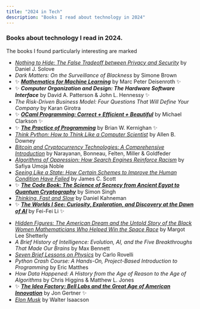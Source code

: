 ```yaml
---
title: "2024 in Tech"
description: "Books I read about technology in 2024"
---
```


### Books about technology I read in 2024. 
The books I found particularly interesting are marked

<!-- _Staff Engineer: Leadership Beyond the Management Track_	by Will Larson<br>-->
- [_Nothing to Hide: The False Tradeoff between Privacy and Security_](https://papers.ssrn.com/sol3/papers.cfm?abstract_id=3976770) by Daniel J. Solove
- _Dark Matters: On the Surveillance of Blackness_	by Simone Brown
- ✨ [**_Mathematics for Machine Learning_**](https://mml-book.github.io/) by Marc Peter Deisenroth ✨
- ✨ **_Computer Organization and Design: The Hardware Software Interface_** by David A. Patterson & John L. Hennessy ✨
- _The Risk-Driven Business Model: Four Questions That Will Define Your Company_ by Karan Girotra
- ✨ [**_OCaml Programming: Correct + Efficient + Beautiful_**](https://cs3110.github.io/textbook/cover.html) by Michael Clarkson ✨
- ✨ [**_The Practice of Programming_**](https://en.wikipedia.org/wiki/The_Practice_of_Programming) by Brian W. Kernighan ✨
- [_Think Python: How to Think Like a Computer Scientist_](https://allendowney.github.io/ThinkPython/) by Allen B. Downey
- [_Bitcoin and Cryptocurrency Technologies: A Comprehensive Introduction_](https://bitcoinbook.cs.princeton.edu/) by Narayanan, Bonneau, Felten, Miller & Goldfeder
- [_Algorithms of Oppression: How Search Engines Reinforce Racism_](https://en.wikipedia.org/wiki/Algorithms_of_Oppression) by Safiya Umoja Noble
- [_Seeing Like a State: How Certain Schemes to Improve the Human Condition Have Failed_](https://en.wikipedia.org/wiki/Seeing_Like_a_State) by James C. Scott
- ✨ [**_The Code Book: The Science of Secrecy from Ancient Egypt to Quantum Cryptography_**](https://en.wikipedia.org/wiki/The_Code_Book) by Simon Singh
- [_Thinking, Fast and Slow_](https://en.wikipedia.org/wiki/Thinking,_Fast_and_Slow) by Daniel Kahneman
- ✨ [**_The Worlds I See: Curiosity, Exploration, and Discovery at the Dawn of AI_**](https://paw.princeton.edu/article/princeton-pre-read-2024-worlds-i-see) by Fei-Fei Li ✨ 
<!-- Beginner's Step-by-Step Coding Course: Learn Computer Programming the Easy Way 		DK -->
- [_Hidden Figures: The American Dream and the Untold Story of the Black Women Mathematicians Who Helped Win the Space Race_](https://en.wikipedia.org/wiki/Hidden_Figures_(book)) by Margot Lee Shetterly
- _A Brief History of Intelligence: Evolution, AI, and the Five Breakthroughs That Made Our Brains_ by Max Bennett
- [_Seven Brief Lessons on Physics_](https://en.wikipedia.org/wiki/Seven_Brief_Lessons_on_Physics) by Carlo Rovelli
- _Python Crash Course: A Hands-On, Project-Based Introduction to Programming_ by Eric Matthes
- _How Data Happened: A History from the Age of Reason to the Age of Algorithms_ by Chris Higgins & Matthew L. Jones
- ✨ [**_The Idea Factory: Bell Labs and the Great Age of American Innovation_**](https://en.wikipedia.org/wiki/The_Idea_Factory) by Jon Gertner ✨
- [_Elon Musk_](https://en.wikipedia.org/wiki/Elon_Musk_(Isaacson_book)) by Walter Isaacson

